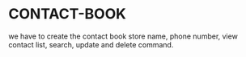 # CONTACT-BOOK
we have to create the contact book store name, phone number, view contact list, search, update and delete command. 
